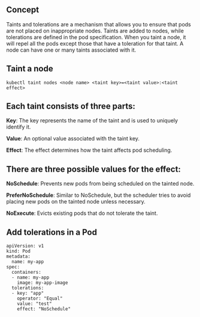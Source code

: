 ## Concept
Taints and tolerations are a mechanism that allows you to ensure that pods are not placed on inappropriate nodes. Taints are added to nodes, 
while tolerations are defined in the pod specification. When you taint a node, it will repel all the pods except those that have a toleration for that taint. 
A node can have one or many taints associated with it.

## Taint a node
```
kubectl taint nodes <node name> <taint key>=<taint value>:<taint effect>
```

## Each taint consists of three parts:

**Key**: The key represents the name of the taint and is used to uniquely identify it.

**Value**: An optional value associated with the taint key.

**Effect**: The effect determines how the taint affects pod scheduling.

## There are three possible values for the effect:

**NoSchedule**: Prevents new pods from being scheduled on the tainted node.

**PreferNoSchedule**: Similar to NoSchedule, but the scheduler tries to avoid placing new pods on the tainted node unless necessary.

**NoExecute**: Evicts existing pods that do not tolerate the taint.

## Add tolerations in a Pod
```
apiVersion: v1
kind: Pod
metadata:
  name: my-app
spec:
  containers:
  - name: my-app
    image: my-app-image
  tolerations:
  - key: "app"
    operator: "Equal"
    value: "test"
    effect: "NoSchedule"
```
